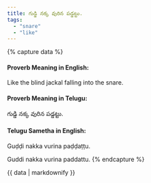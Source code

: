 ```yaml
---
title: గుడ్డి నక్క వురిన పడ్డట్టు.
tags:
  - "snare"
  - "like"
---
```


{% capture data %}
#### Proverb Meaning in English:
Like the blind jackal falling into the snare.

#### Proverb Meaning in Telugu:
గుడ్డి నక్క వురిన పడ్డట్టు.

#### Telugu Sametha in English:
Guḍḍi nakka vurina paḍḍaṭṭu.

Guddi nakka vurina paddattu.
{% endcapture %}

{{ data | markdownify }}

